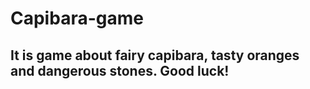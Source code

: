# Capibara-game

## It is game about fairy capibara, tasty oranges and dangerous stones. Good luck! 

